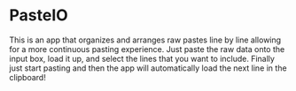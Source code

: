 # PasteIO

This is an app that organizes and arranges raw pastes line by line allowing for a more continuous pasting experience. 
Just paste the raw data onto the input box, load it up, and select the lines that you want to include. Finally just start pasting and then
the app will automatically load the next line in the clipboard!